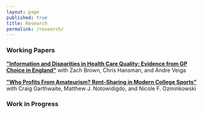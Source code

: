 ```yaml
---
layout: page
published: true
title: Research
permalink: /research/
---
```


### Working Papers

**["Information and Disparities in Health Care Quality: Evidence from GP Choice in England"](/files/GPinfo.pdf)** with Zach Brown, Chris Hansman, and Andre Veiga  


**["Who Profits From Amateurism? Rent-Sharing in Modern College Sports"](/files/w27734)** with Craig Garthwaite, Matthew J. Notowidigdo, and Nicole F. Ozminkowski


### Work in Progress

